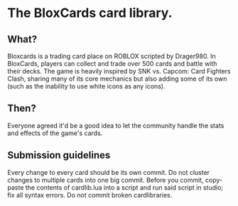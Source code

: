# The BloxCards card library.

## What?
Bloxcards is a trading card place on ROBLOX scripted by Drager980. In BloxCards,
players can collect and trade over 500 cards and battle with their decks. The game is
heavily inspired by SNK vs. Capcom: Card Fighters Clash, sharing many of its core
mechanics but also adding some of its own (such as the inability to use white icons
as any icons).

## Then?
Everyone agreed it'd be a good idea to let the community handle the stats and effects of
the game's cards.

## Submission guidelines
Every change to every card should be its own commit. Do not cluster changes to multiple
cards into one big commit. Before you commit, copy-paste the contents of cardlib.lua
into a script and run said script in studio; fix all syntax errors. Do not commit
broken cardlibraries.
